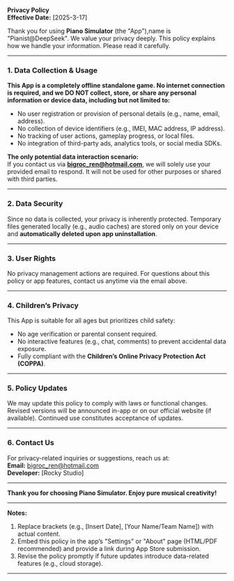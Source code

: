 **Privacy Policy**  
**Effective Date:** [2025-3-17]  

Thank you for using **Piano Simulator** (the "App"),name is "Pianist@DeepSeek". We value your privacy deeply. This policy explains how we handle your information. Please read it carefully.  

---

### **1. Data Collection & Usage**  
**This App is a completely offline standalone game. No internet connection is required, and we DO NOT collect, store, or share any personal information or device data, including but not limited to:**  
- No user registration or provision of personal details (e.g., name, email, address).  
- No collection of device identifiers (e.g., IMEI, MAC address, IP address).  
- No tracking of user actions, gameplay progress, or local files.  
- No integration of third-party ads, analytics tools, or social media SDKs.  

**The only potential data interaction scenario:**  
If you contact us via **bigroc_ren@hotmail.com**, we will solely use your provided email to respond. It will not be used for other purposes or shared with third parties.  

---

### **2. Data Security**  
Since no data is collected, your privacy is inherently protected. Temporary files generated locally (e.g., audio caches) are stored only on your device and **automatically deleted upon app uninstallation**.  

---

### **3. User Rights**  
No privacy management actions are required. For questions about this policy or app features, contact us anytime via the email above.  

---

### **4. Children’s Privacy**  
This App is suitable for all ages but prioritizes child safety:  
- No age verification or parental consent required.  
- No interactive features (e.g., chat, comments) to prevent accidental data exposure.  
- Fully compliant with the **Children’s Online Privacy Protection Act (COPPA)**.  

---

### **5. Policy Updates**  
We may update this policy to comply with laws or functional changes. Revised versions will be announced in-app or on our official website (if available). Continued use constitutes acceptance of updates.  

---

### **6. Contact Us**  
For privacy-related inquiries or suggestions, reach us at:  
**Email:** bigroc_ren@hotmail.com  
**Developer:** [Rocky Studio]  

---  

**Thank you for choosing Piano Simulator. Enjoy pure musical creativity!**  

---  

**Notes:**  
1. Replace brackets (e.g., [Insert Date], [Your Name/Team Name]) with actual content.  
2. Embed this policy in the app’s "Settings" or "About" page (HTML/PDF recommended) and provide a link during App Store submission.  
3. Revise the policy promptly if future updates introduce data-related features (e.g., cloud storage).  

---  
